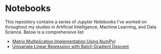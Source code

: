 # Notebooks

This repository contains a series of Jupyter Notebooks I've worked on throughout my studies in Artificial Intelligence, Machine Learning, and Data Science. Below is a comprehensive list:

* [Matrix Multiplication Implementation Using NumPy](https://github.com/csbanon/notebooks/blob/master/matrix-multiplication-implementation-using-numpy.ipynb))
* [Univariate Linear Regression with Batch Gradient Descent](https://github.com/csbanon/notebooks/blob/master/univariate-linear-regression-with-batch-gradient-descent.ipynb)
